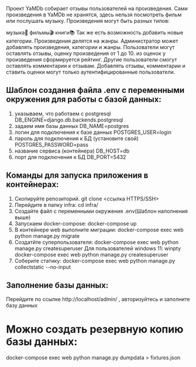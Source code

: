 Проект YaMDb собирает отзывы пользователей на произведения. Сами произведения в YaMDb не хранятся, здесь нельзя посмотреть фильм или послушать музыку. Произведения могут быть разных типов:

музыка🎼
фильмы🎬
книги📚
Так же есть возможность добавить новые категории. Произведения делятся на жанры. Администратор может добавлять произведения, категории и жанры. Пользователи могут оставлять отзывы, оценку произведения от 1 до 10. из оценок у произведения сформируется рейтинг. Другие пользователи смогут оставлять комментарии к отзывам. Добавлять отзывы, комментарии и ставить оценки могут только аутентифицированные пользователи.

## Шаблон создания файла .env с переменными окружения для работы с базой данных:
1) указываем, что работаем с postgresql
DB_ENGINE=django.db.backends.postgresql 
2) задаем имя базы данных
DB_NAME=postgres
3) логин для подключения к базе данных
POSTGRES_USER=login
4) пароль для подключения к БД (установите свой)
POSTGRES_PASSWORD=pass
5) название сервиса (контейнера)
DB_HOST=db
6) порт для подключения к БД
DB_PORT=5432

## Команды для запуска приложения в контейнерах:

1) Скопируйте репозиторий.
git clone <ссылка HTTPS/SSH>
2) Перейдите в папку infra:
cd  infra/
3) Создайте файл с переменными окружения .env(Шаблон наполнения выше)
4) Запускаем docker-compose:
docker-compose up
5) В контейнере web выполните миграции:
docker-compose exec web python manage.py migrate
6) Создатйте суперпользователя:
docker-compose exec web python manage.py createsuperuser
Для пользователей windows 11:
winpty docker-compose exec web python manage.py createsuperuser
7) Соберите статику:
docker-compose exec web python manage.py collectstatic --no-input

## Заполнение базы данных:
Перейдите по ссылке http://localhost/admin/ , авторизуйтесь и заполните базу данных

# Можно создать резервную копию базы данных:
docker-compose exec web python manage.py dumpdata > fixtures.json 

